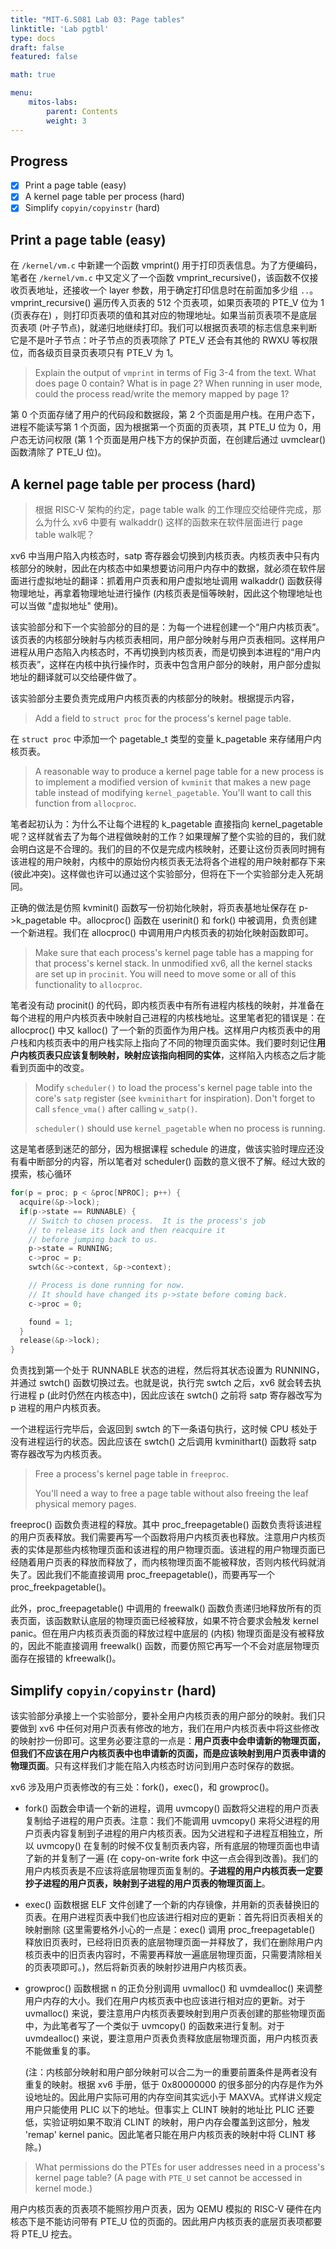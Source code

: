 ```yaml
---
title: "MIT-6.S081 Lab 03: Page tables"
linktitle: 'Lab pgtbl'
type: docs
draft: false
featured: false

math: true

menu:
    mitos-labs:
        parent: Contents
        weight: 3
---
```


## Progress

- [x] Print a page table (easy)
- [x] A kernel page table per process (hard)
- [x] Simplify `copyin/copyinstr` (hard)

## Print a page table (easy)

在 `/kernel/vm.c` 中新建一个函数 vmprint() 用于打印页表信息。为了方便编码，笔者在 `/kernel/vm.c` 中又定义了一个函数 vmprint_recursive()，该函数不仅接收页表地址，还接收一个 layer 参数，用于确定打印信息时在前面加多少组 `..`。vmprint_recursive() 遍历传入页表的 512 个页表项，如果页表项的 PTE_V 位为 1 (页表存在) ，则打印页表项的值和其对应的物理地址。如果当前页表项不是底层页表项 (叶子节点)，就递归地继续打印。我们可以根据页表项的标志信息来判断它是不是叶子节点：叶子节点的页表项除了 PTE_V 还会有其他的 RWXU 等权限位，而各级页目录页表项只有 PTE_V 为 1。

> Explain the output of `vmprint` in terms of Fig 3-4 from the text.  What does page 0 contain? What is in page 2? When running in user mode, could the process read/write the memory mapped by page 1?

第 0 个页面存储了用户的代码段和数据段，第 2 个页面是用户栈。在用户态下，进程不能读写第 1 个页面，因为根据第一个页面的页表项，其 PTE_U 位为 0，用户态无访问权限 (第 1 个页面是用户栈下方的保护页面，在创建后通过 uvmclear() 函数清除了 PTE_U 位)。

## A kernel page table per process (hard)

> 根据 RISC-V 架构的约定，page table walk 的工作理应交给硬件完成，那么为什么 xv6 中要有 walkaddr() 这样的函数来在软件层面进行 page table walk呢？

xv6 中当用户陷入内核态时，satp 寄存器会切换到内核页表。内核页表中只有内核部分的映射，因此在内核态中如果想要访问用户内存中的数据，就必须在软件层面进行虚拟地址的翻译：抓着用户页表和用户虚拟地址调用 walkaddr() 函数获得物理地址，再拿着物理地址进行操作 (内核页表是恒等映射，因此这个物理地址也可以当做 "虚拟地址" 使用)。

该实验部分和下一个实验部分的目的是：为每一个进程创建一个“用户内核页表”。该页表的内核部分映射与内核页表相同，用户部分映射与用户页表相同。这样用户进程从用户态陷入内核态时，不再切换到内核页表，而是切换到本进程的“用户内核页表”，这样在内核中执行操作时，页表中包含用户部分的映射，用户部分虚拟地址的翻译就可以交给硬件做了。

该实验部分主要负责完成用户内核页表的内核部分的映射。根据提示内容，

> Add a field to `struct proc` for the process's kernel page table.   

在 `struct proc` 中添加一个 pagetable_t 类型的变量 k_pagetable 来存储用户内核页表。

> A reasonable way to produce a kernel page table for a new process  is to implement a modified version of `kvminit` that makes  a new page table instead of modifying `kernel_pagetable`.  You'll want to call this function from `allocproc`.   

笔者起初认为：为什么不让每个进程的 k_pagetable 直接指向 kernel_pagetable 呢？这样就省去了为每个进程做映射的工作？如果理解了整个实验的目的，我们就会明白这是不合理的。我们的目的不仅是完成内核映射，还要让这份页表同时拥有该进程的用户映射，内核中的原始份内核页表无法将各个进程的用户映射都存下来 (彼此冲突)。这样做也许可以通过这个实验部分，但将在下一个实验部分走入死胡同。

正确的做法是仿照 kvminit() 函数写一份初始化映射，将页表基地址保存在 p->k_pagetable 中。allocproc() 函数在 userinit() 和 fork() 中被调用，负责创建一个新进程。我们在 allocproc() 中调用用户内核页表的初始化映射函数即可。

> Make sure that each process's kernel page table has a mapping  for that process's kernel stack. In unmodified xv6, all the  kernel stacks are set up in `procinit`. You will need to  move some or all of this functionality to `allocproc`.   

笔者没有动 procinit() 的代码，即内核页表中有所有进程内核栈的映射，并准备在每个进程的用户内核页表中映射自己进程的内核栈地址。这里笔者犯的错误是：在 allocproc() 中又 kalloc() 了一个新的页面作为用户栈。这样用户内核页表中的用户栈和内核页表中的用户栈实际上指向了不同的物理页面实体。我们要时刻记住**用户内核页表只应该复制映射，映射应该指向相同的实体**，这样陷入内核态之后才能看到页面中的改变。

> Modify `scheduler()` to load the process's kernel page table into  the core's `satp` register (see `kvminithart` for  inspiration). Don't forget to call `sfence_vma()`  after calling `w_satp()`.   
>
> `scheduler()` should use `kernel_pagetable` when  no process is running.   

这是笔者感到迷茫的部分，因为根据课程 schedule 的进度，做该实验时理应还没有看中断部分的内容，所以笔者对 scheduler() 函数的意义很不了解。经过大致的摸索，核心循环

```c
for(p = proc; p < &proc[NPROC]; p++) {
  acquire(&p->lock);
  if(p->state == RUNNABLE) {
    // Switch to chosen process.  It is the process's job
    // to release its lock and then reacquire it
    // before jumping back to us.
    p->state = RUNNING;
    c->proc = p;
    swtch(&c->context, &p->context);

    // Process is done running for now.
    // It should have changed its p->state before coming back.
    c->proc = 0;

    found = 1;
  }
  release(&p->lock);
}
```

负责找到第一个处于 RUNNABLE 状态的进程，然后将其状态设置为 RUNNING，并通过 swtch() 函数切换过去。也就是说，执行完 swtch 之后，xv6 就会转去执行进程 p (此时仍然在内核态中)，因此应该在 swtch() 之前将 satp 寄存器改写为 p 进程的用户内核页表。

一个进程运行完毕后，会返回到 swtch 的下一条语句执行，这时候 CPU 核处于没有进程运行的状态。因此应该在 swtch() 之后调用 kvminithart() 函数将 satp 寄存器改写为内核页表。

> Free a process's kernel page table in `freeproc`.  
>
> You'll need a way to free a page table without also freeing the leaf physical memory pages.   

freeproc() 函数负责进程的释放。其中 proc_freepagetable() 函数负责将该进程的用户页表释放。我们需要再写一个函数将用户内核页表也释放。注意用户内核页表的实体是那些内核物理页面和该进程的用户物理页面。该进程的用户物理页面已经随着用户页表的释放而释放了，而内核物理页面不能被释放，否则内核代码就消失了。因此我们不能直接调用 proc_freepagetable()，而要再写一个 proc_freekpagetable()。

此外，proc_freepagetable() 中调用的 freewalk() 函数负责递归地释放所有的页表页面，该函数默认底层的物理页面已经被释放，如果不符合要求会触发 kernel panic。但在用户内核页表页面的释放过程中底层的 (内核) 物理页面是没有被释放的，因此不能直接调用 freewalk() 函数，而要仿照它再写一个不会对底层物理页面存在报错的 kfreewalk()。

## Simplify `copyin/copyinstr` (hard)

该实验部分承接上一个实验部分，要补全用户内核页表的用户部分的映射。我们只要做到 xv6 中任何对用户页表有修改的地方，我们在用户内核页表中将这些修改的映射抄一份即可。这里务必要注意的一点是：**用户页表中会申请新的物理页面，但我们不应该在用户内核页表中也申请新的页面，而是应该映射到用户页表申请的物理页面**。只有这样我们才能在陷入内核态时访问到用户态时保存的数据。

xv6 涉及用户页表修改的有三处：fork()，exec()，和 growproc()。

* fork() 函数会申请一个新的进程，调用 uvmcopy() 函数将父进程的用户页表复制给子进程的用户页表。注意：我们不能调用 uvmcopy() 来将父进程的用户页表内容复制到子进程的用户内核页表。因为父进程和子进程互相独立，所以 uvmcopy() 在复制的时候不仅复制页表内容，所有底层的物理页面也申请了新的并复制了一遍 (在 copy-on-write fork 中这一点会得到改善)。我们的用户内核页表是不应该将底层物理页面复制的。**子进程的用户内核页表一定要抄子进程的用户页表，映射到子进程的用户页表的物理页面上**。

* exec() 函数根据 ELF 文件创建了一个新的内存镜像，并用新的页表替换旧的页表。在用户进程页表中我们也应该进行相对应的更新：首先将旧页表相关的映射删除 (这里需要格外小心的一点是：exec() 调用 proc_freepagetable() 释放旧页表时，已经将旧页表的底层物理页面一并释放了，我们在删除用户内核页表中的旧页表内容时，不需要再释放一遍底层物理页面，只需要清除相关的页表项即可。)，然后将新页表的映射抄进用户内核页表。

* growproc() 函数根据 n 的正负分别调用 uvmalloc() 和 uvmdealloc() 来调整用户内存的大小。我们在用户内核页表中也应该进行相对应的更新。对于 uvmalloc() 来说，要注意用户内核页表要映射到用户页表创建的那些物理页面中，为此笔者写了一个类似于 uvmcopy() 的函数来进行复制。对于 uvmdealloc() 来说，要注意用户页表负责释放底层物理页面，用户内核页表不能做重复的事。

    (注：内核部分映射和用户部分映射可以合二为一的重要前置条件是两者没有重复的映射。根据 xv6 手册，低于 0x80000000 的很多部分的内存是作为外设地址的。因此用户实际可用的内存空间其实远小于 MAXVA。式样讲义规定用户只能使用 PLIC 以下的地址。但事实上 CLINT 映射的地址比 PLIC 还要低，实验证明如果不取消 CLINT 的映射，用户内存会覆盖到这部分，触发 'remap' kernel panic。因此笔者只能在用户内核页表的映射中将 CLINT 移除。)

> What permissions do the PTEs for user addresses need in a process's kernel page table?  (A page    with `PTE_U` set cannot be accessed in kernel mode.)     

用户内核页表的页表项不能照抄用户页表，因为 QEMU 模拟的 RISC-V 硬件在内核态下是不能访问带有 PTE_U 位的页面的。因此用户内核页表的底层页表项都要将 PTE_U 挖去。